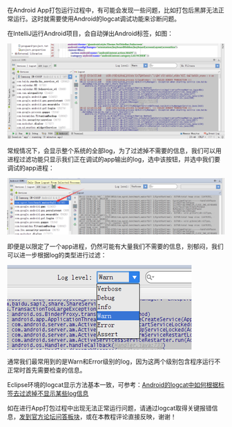 
在Android App打包运行过程中，有可能会发现一些问题，比如打包后黑屏无法正常运行。这时就需要使用Android的logcat调试功能来诊断问题。

在IntelliJ运行Android项目，会自动弹出Android标签，如图：

![](568a5d4b14058.png)

常规情况下，会显示整个系统的全部log，为了过滤掉不需要的信息，我们可以用进程过滤功能只显示我们正在调试的app输出的log，选中该按钮，并选中我们要调试的app进程：

![](568a5d4b320ca.png)

即便是以限定了一个app进程，仍然可能有大量我们不需要的信息，别郁闷，我们可以进一步根据log的类型进行过滤：

![](568a5d4b40959.png)

通常我们最常用到的是Warn和Error级别的log，因为这两个级别包含程序运行不正常时首先需要检查的信息。

Eclipse环境的logcat显示方法基本一致，可参考：[Android的logcat中如何根据标签去过滤掉不显示某些log信息](http://www.crifan.com/android_logcat_filter_out_not_show_some_log_item_info_by_tag/)

如在进行App打包过程中出现无法正常运行问题，请通过logcat取得关键报错信息，[发到官方论坛问答板块](http://bbs.egret-labs.org/forum.php?mod=forumdisplay&fid=44)，或在本教程评论直接反映，谢谢！

